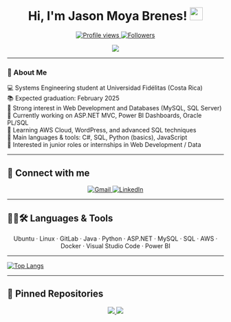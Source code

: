 <h1 align="center">
Hi, I'm Jason Moya Brenes!
	<a href="https://github.com/jasonmoyaB" target="_self">
		<img src="https://media.giphy.com/media/hvRJCLFzcasrR4ia7z/giphy.gif" width="30">
	</a>
</h1>

<p align="center">
	<a href="https://github.com/jasonmoyaB">
		<img src="https://komarev.com/ghpvc/?username=jasonmoyaB&label=Profile%20views&color=0e75b6&style=flat" alt="Profile views" />
	</a>
	<a href="https://github.com/jasonmoyaB">
		<img src="https://img.shields.io/github/followers/jasonmoyaB?label=Followers" alt="Followers" />
	</a>
</p>

<p align="center">
	<img src="https://readme-typing-svg.herokuapp.com?lines=Systems+Engineering+Student;Web+Developer;Database+Enthusiast;Always+learning+new+things&center=true&width=480&height=45">
</p>

---

### 📌 About Me
💻 Systems Engineering student at Universidad Fidélitas (Costa Rica)  
📚 Expected graduation: February 2025  
📝 Strong interest in Web Development and Databases (MySQL, SQL Server)  
🔭 Currently working on ASP.NET MVC, Power BI Dashboards, Oracle PL/SQL  
🌱 Learning AWS Cloud, WordPress, and advanced SQL techniques  
🌟 Main languages & tools: C#, SQL, Python (basics), JavaScript  
🚩 Interested in junior roles or internships in Web Development / Data  

---

## 🤝 Connect with me
<p align="center">
	<a href="mailto:jason.moyabre.es@gmail.com" target="_blank">
		<img src="https://img.shields.io/badge/gmail-%23EA4335.svg?style=plastic&logo=gmail&logoColor=white" alt="Gmail"/>
	</a>
	<a href="https://www.linkedin.com/in/jason-moya-brns/" target="_blank">
		<img src="https://img.shields.io/badge/linkedin-%230A66C2.svg?style=plastic&logo=linkedin&logoColor=white" alt="LinkedIn"/>
	</a>
	
</p>

---

## 👨‍💻🛠 Languages & Tools

<p align="center">
  Ubuntu · Linux · GitLab · Java · Python · ASP.NET · MySQL · SQL · AWS · Docker · Visual Studio Code · Power BI
</p>




---

<!-- GitHub Streak -->


<!-- Top Languages -->
[![Top Langs](https://github-readme-stats.vercel.app/api/top-langs/?username=jasonmoyaB&layout=compact)](https://github.com/anuraghazra/github-readme-stats)


---

## 📂 Pinned Repositories
<p align="center">
  <a href="https://github.com/jasonmoyaB/MetalProjectDataBaseManagement">
    <img src="https://github-readme-stats.vercel.app/api/pin/?username=jasonmoyaB&repo=MetalProjectDataBaseManagement&theme=material-palenight" />
  </a>
  <a href="https://github.com/jasonmoyaB/ABSTRACT_CR">
    <img src="https://github-readme-stats.vercel.app/api/pin/?username=jasonmoyaB&repo=ABSTRACT_CR&theme=material-palenight" />
  </a>
</p>
